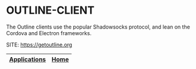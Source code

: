 # OUTLINE-CLIENT

 The Outline clients use the popular Shadowsocks protocol, and lean on the 
 Cordova and Electron frameworks.

 SITE: https://getoutline.org

 | [Applications](https://portable-linux-apps.github.io/apps.html) | [Home](https://portable-linux-apps.github.io)
 | --- | --- |
